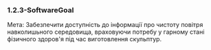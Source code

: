 ﻿### 1.2.3-SoftwareGoal

Мета: Забезпечити доступність до інформації про чистоту повітря навколишьного середовища, враховуючи потребу у гарному стані фізичного здоров'я під час виготовлення скульптур.
